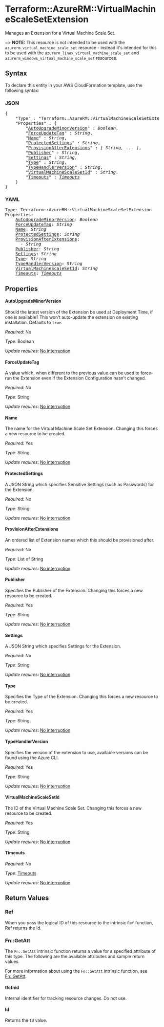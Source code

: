 # Terraform::AzureRM::VirtualMachineScaleSetExtension

Manages an Extension for a Virtual Machine Scale Set.

~> **NOTE:** This resource is not intended to be used with the `azurerm_virtual_machine_scale_set` resource - instead it's intended for this to be used with the `azurerm_linux_virtual_machine_scale_set` and `azurerm_windows_virtual_machine_scale_set` resources.

## Syntax

To declare this entity in your AWS CloudFormation template, use the following syntax:

### JSON

<pre>
{
    "Type" : "Terraform::AzureRM::VirtualMachineScaleSetExtension",
    "Properties" : {
        "<a href="#autoupgrademinorversion" title="AutoUpgradeMinorVersion">AutoUpgradeMinorVersion</a>" : <i>Boolean</i>,
        "<a href="#forceupdatetag" title="ForceUpdateTag">ForceUpdateTag</a>" : <i>String</i>,
        "<a href="#name" title="Name">Name</a>" : <i>String</i>,
        "<a href="#protectedsettings" title="ProtectedSettings">ProtectedSettings</a>" : <i>String</i>,
        "<a href="#provisionafterextensions" title="ProvisionAfterExtensions">ProvisionAfterExtensions</a>" : <i>[ String, ... ]</i>,
        "<a href="#publisher" title="Publisher">Publisher</a>" : <i>String</i>,
        "<a href="#settings" title="Settings">Settings</a>" : <i>String</i>,
        "<a href="#type" title="Type">Type</a>" : <i>String</i>,
        "<a href="#typehandlerversion" title="TypeHandlerVersion">TypeHandlerVersion</a>" : <i>String</i>,
        "<a href="#virtualmachinescalesetid" title="VirtualMachineScaleSetId">VirtualMachineScaleSetId</a>" : <i>String</i>,
        "<a href="#timeouts" title="Timeouts">Timeouts</a>" : <i><a href="timeouts.md">Timeouts</a></i>
    }
}
</pre>

### YAML

<pre>
Type: Terraform::AzureRM::VirtualMachineScaleSetExtension
Properties:
    <a href="#autoupgrademinorversion" title="AutoUpgradeMinorVersion">AutoUpgradeMinorVersion</a>: <i>Boolean</i>
    <a href="#forceupdatetag" title="ForceUpdateTag">ForceUpdateTag</a>: <i>String</i>
    <a href="#name" title="Name">Name</a>: <i>String</i>
    <a href="#protectedsettings" title="ProtectedSettings">ProtectedSettings</a>: <i>String</i>
    <a href="#provisionafterextensions" title="ProvisionAfterExtensions">ProvisionAfterExtensions</a>: <i>
      - String</i>
    <a href="#publisher" title="Publisher">Publisher</a>: <i>String</i>
    <a href="#settings" title="Settings">Settings</a>: <i>String</i>
    <a href="#type" title="Type">Type</a>: <i>String</i>
    <a href="#typehandlerversion" title="TypeHandlerVersion">TypeHandlerVersion</a>: <i>String</i>
    <a href="#virtualmachinescalesetid" title="VirtualMachineScaleSetId">VirtualMachineScaleSetId</a>: <i>String</i>
    <a href="#timeouts" title="Timeouts">Timeouts</a>: <i><a href="timeouts.md">Timeouts</a></i>
</pre>

## Properties

#### AutoUpgradeMinorVersion

Should the latest version of the Extension be used at Deployment Time, if one is available? This won't auto-update the extension on existing installation. Defaults to `true`.

_Required_: No

_Type_: Boolean

_Update requires_: [No interruption](https://docs.aws.amazon.com/AWSCloudFormation/latest/UserGuide/using-cfn-updating-stacks-update-behaviors.html#update-no-interrupt)

#### ForceUpdateTag

A value which, when different to the previous value can be used to force-run the Extension even if the Extension Configuration hasn't changed.

_Required_: No

_Type_: String

_Update requires_: [No interruption](https://docs.aws.amazon.com/AWSCloudFormation/latest/UserGuide/using-cfn-updating-stacks-update-behaviors.html#update-no-interrupt)

#### Name

The name for the Virtual Machine Scale Set Extension. Changing this forces a new resource to be created.

_Required_: Yes

_Type_: String

_Update requires_: [No interruption](https://docs.aws.amazon.com/AWSCloudFormation/latest/UserGuide/using-cfn-updating-stacks-update-behaviors.html#update-no-interrupt)

#### ProtectedSettings

A JSON String which specifies Sensitive Settings (such as Passwords) for the Extension.

_Required_: No

_Type_: String

_Update requires_: [No interruption](https://docs.aws.amazon.com/AWSCloudFormation/latest/UserGuide/using-cfn-updating-stacks-update-behaviors.html#update-no-interrupt)

#### ProvisionAfterExtensions

An ordered list of Extension names which this should be provisioned after.

_Required_: No

_Type_: List of String

_Update requires_: [No interruption](https://docs.aws.amazon.com/AWSCloudFormation/latest/UserGuide/using-cfn-updating-stacks-update-behaviors.html#update-no-interrupt)

#### Publisher

Specifies the Publisher of the Extension. Changing this forces a new resource to be created.

_Required_: Yes

_Type_: String

_Update requires_: [No interruption](https://docs.aws.amazon.com/AWSCloudFormation/latest/UserGuide/using-cfn-updating-stacks-update-behaviors.html#update-no-interrupt)

#### Settings

A JSON String which specifies Settings for the Extension.

_Required_: No

_Type_: String

_Update requires_: [No interruption](https://docs.aws.amazon.com/AWSCloudFormation/latest/UserGuide/using-cfn-updating-stacks-update-behaviors.html#update-no-interrupt)

#### Type

Specifies the Type of the Extension. Changing this forces a new resource to be created.

_Required_: Yes

_Type_: String

_Update requires_: [No interruption](https://docs.aws.amazon.com/AWSCloudFormation/latest/UserGuide/using-cfn-updating-stacks-update-behaviors.html#update-no-interrupt)

#### TypeHandlerVersion

Specifies the version of the extension to use, available versions can be found using the Azure CLI.

_Required_: Yes

_Type_: String

_Update requires_: [No interruption](https://docs.aws.amazon.com/AWSCloudFormation/latest/UserGuide/using-cfn-updating-stacks-update-behaviors.html#update-no-interrupt)

#### VirtualMachineScaleSetId

The ID of the Virtual Machine Scale Set. Changing this forces a new resource to be created.

_Required_: Yes

_Type_: String

_Update requires_: [No interruption](https://docs.aws.amazon.com/AWSCloudFormation/latest/UserGuide/using-cfn-updating-stacks-update-behaviors.html#update-no-interrupt)

#### Timeouts

_Required_: No

_Type_: <a href="timeouts.md">Timeouts</a>

_Update requires_: [No interruption](https://docs.aws.amazon.com/AWSCloudFormation/latest/UserGuide/using-cfn-updating-stacks-update-behaviors.html#update-no-interrupt)

## Return Values

### Ref

When you pass the logical ID of this resource to the intrinsic `Ref` function, Ref returns the Id.

### Fn::GetAtt

The `Fn::GetAtt` intrinsic function returns a value for a specified attribute of this type. The following are the available attributes and sample return values.

For more information about using the `Fn::GetAtt` intrinsic function, see [Fn::GetAtt](https://docs.aws.amazon.com/AWSCloudFormation/latest/UserGuide/intrinsic-function-reference-getatt.html).

#### tfcfnid

Internal identifier for tracking resource changes. Do not use.

#### Id

Returns the <code>Id</code> value.

